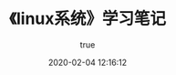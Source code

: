 ﻿---
pageComponent:
  name: Catalogue
  data:
    path: 《linux系统》学习笔记
    imgUrl: https://cdn.jsdelivr.net/gh/lzq70112/images/blog/linux系统.png
    description: 本章内容是博主的linux系统学习笔记，非教程文档，请以官方文档为准。
title: 《linux系统》学习笔记
date: 2020-02-04 12:16:12
permalink: /note/linux/
article: false
comment: false
editLink: false
author:
  name: lzq70112
  link: https://github.com/lzq70112
---

